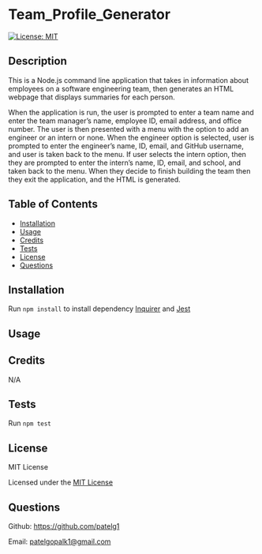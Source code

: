 # Team_Profile_Generator

[![License: MIT](https://img.shields.io/badge/License-MIT-yellow.svg)](https://opensource.org/licenses/MIT)

## Description
This is a Node.js command line application that takes in information about employees on a software engineering team, then generates an HTML webpage that displays summaries for each person.

When the application is run, the user is prompted to enter a team name and enter the team manager’s name, employee ID, email address, and office number. The user is then presented with a menu with the option to add an engineer or an intern or none. When the engineer option is selected, user is prompted to enter the engineer’s name, ID, email, and GitHub username, and user is taken back to the menu. If user selects the intern option, then they are prompted to enter the intern’s name, ID, email, and school, and taken back to the menu. When they decide to finish building the team
then they exit the application, and the HTML is generated.

## Table of Contents
* [Installation](#installation)
* [Usage](#usage)
* [Credits](#credits)
* [Tests](#tests)
* [License](#license)
* [Questions](#questions)
  
## Installation
Run `npm install` to install dependency [Inquirer](https://www.npmjs.com/package/inquirer) and [Jest](https://www.npmjs.com/package/jest)

## Usage


## Credits
N/A

## Tests
Run `npm test`

## License
MIT License 

Licensed under the [MIT License](https://choosealicense.com/licenses/mit/)

## Questions
Github: https://github.com/patelg1 

Email: patelgopalk1@gmail.com

